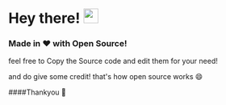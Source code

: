 # Hey there! <img src="https://github.com/TheDudeThatCode/TheDudeThatCode/blob/master/Assets/Hi.gif" width="29px"/>
### Made in ❤️ with Open Source!

feel free to Copy the Source code and edit them for your need!

and do give some credit! that's how open source works 😄

####Thankyou 🤝
